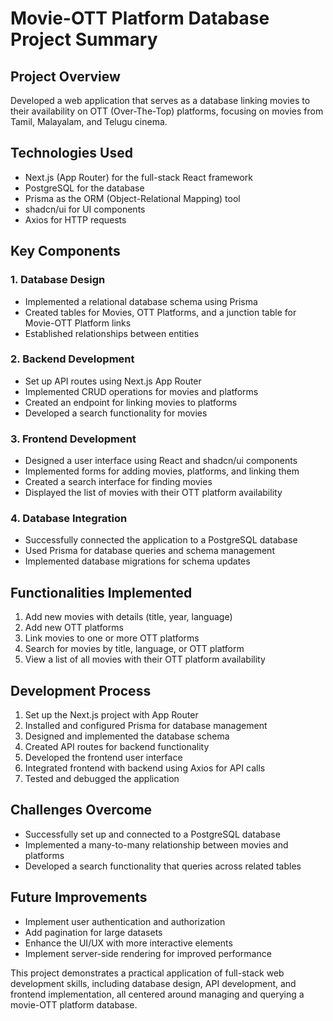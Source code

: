# Movie-OTT Platform Database Project Summary

## Project Overview
Developed a web application that serves as a database linking movies to their availability on OTT (Over-The-Top) platforms, focusing on movies from Tamil, Malayalam, and Telugu cinema.

## Technologies Used
- Next.js (App Router) for the full-stack React framework
- PostgreSQL for the database
- Prisma as the ORM (Object-Relational Mapping) tool
- shadcn/ui for UI components
- Axios for HTTP requests

## Key Components

### 1. Database Design
- Implemented a relational database schema using Prisma
- Created tables for Movies, OTT Platforms, and a junction table for Movie-OTT Platform links
- Established relationships between entities

### 2. Backend Development
- Set up API routes using Next.js App Router
- Implemented CRUD operations for movies and platforms
- Created an endpoint for linking movies to platforms
- Developed a search functionality for movies

### 3. Frontend Development
- Designed a user interface using React and shadcn/ui components
- Implemented forms for adding movies, platforms, and linking them
- Created a search interface for finding movies
- Displayed the list of movies with their OTT platform availability

### 4. Database Integration
- Successfully connected the application to a PostgreSQL database
- Used Prisma for database queries and schema management
- Implemented database migrations for schema updates

## Functionalities Implemented
1. Add new movies with details (title, year, language)
2. Add new OTT platforms
3. Link movies to one or more OTT platforms
4. Search for movies by title, language, or OTT platform
5. View a list of all movies with their OTT platform availability

## Development Process
1. Set up the Next.js project with App Router
2. Installed and configured Prisma for database management
3. Designed and implemented the database schema
4. Created API routes for backend functionality
5. Developed the frontend user interface
6. Integrated frontend with backend using Axios for API calls
7. Tested and debugged the application

## Challenges Overcome
- Successfully set up and connected to a PostgreSQL database
- Implemented a many-to-many relationship between movies and platforms
- Developed a search functionality that queries across related tables

## Future Improvements
- Implement user authentication and authorization
- Add pagination for large datasets
- Enhance the UI/UX with more interactive elements
- Implement server-side rendering for improved performance

This project demonstrates a practical application of full-stack web development skills, including database design, API development, and frontend implementation, all centered around managing and querying a movie-OTT platform database.
